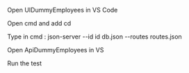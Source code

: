 Open UIDummyEmployees in VS Code

Open cmd and add cd <UIDummyEmployees path>

Type in cmd : json-server --id id db.json --routes routes.json

Open ApiDummyEmployees in VS

Run the test
